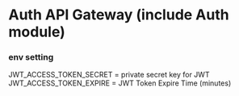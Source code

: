 # Auth API Gateway (include Auth module)

### env setting
JWT_ACCESS_TOKEN_SECRET = private secret key for JWT
JWT_ACCESS_TOKEN_EXPIRE = JWT Token Expire Time (minutes)
